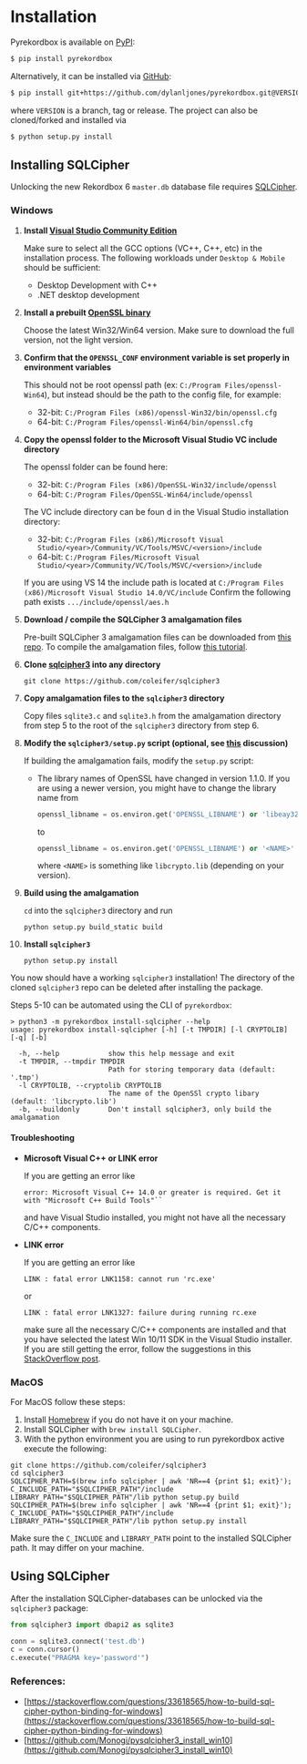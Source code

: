 # Installation

Pyrekordbox is available on [PyPI]:

```sh
$ pip install pyrekordbox
```

Alternatively, it can be installed via [GitHub]:

```sh
$ pip install git+https://github.com/dylanljones/pyrekordbox.git@VERSION
```

where `VERSION` is a branch, tag or release. The project can also be cloned/forked
and installed via

```sh
$ python setup.py install
```

## Installing SQLCipher

Unlocking the new Rekordbox 6 `master.db` database file requires [SQLCipher][sqlcipher].

### Windows

1. **Install [Visual Studio Community Edition][VS]**

   Make sure to select all the GCC options (VC++, C++, etc) in the installation process.
   The following workloads under ``Desktop & Mobile`` should be sufficient:
   - Desktop Development with C++
   - .NET desktop development


2. **Install a prebuilt [OpenSSL binary][OpenSSL]**

   Choose the latest Win32/Win64 version. Make sure to download the full version,
   not the light version.


3. **Confirm that the `OPENSSL_CONF` environment variable is set properly in environment variables**

   This should not be root openssl path (ex: `C:/Program Files/openssl-Win64`),
   but instead should be the path to the config file, for example:
   - 32-bit: ``C:/Program Files (x86)/openssl-Win32/bin/openssl.cfg``
   - 64-bit: ``C:/Program Files/openssl-Win64/bin/openssl.cfg``


4. **Copy the openssl folder to the Microsoft Visual Studio VC include directory**

   The openssl folder can be found here:
   - 32-bit: `C:/Program Files (x86)/OpenSSL-Win32/include/openssl`
   - 64-bit: `C:/Program Files/OpenSSL-Win64/include/openssl`

   The VC include directory can be foun d in the Visual Studio installation directory:
   - 32-bit: `C:/Program Files (x86)/Microsoft Visual Studio/<year>/Community/VC/Tools/MSVC/<version>/include`
   - 64-bit: `C:/Program Files/Microsoft Visual Studio/<year>/Community/VC/Tools/MSVC/<version>/include`

   If you are using VS 14 the include path is located at `C:/Program Files (x86)/Microsoft Visual Studio 14.0/VC/include`
   Confirm the following path exists `.../include/openssl/aes.h`


5. **Download / compile the SQLCipher 3 amalgamation files**

   Pre-built SQLCipher 3 amalgamation files can be downloaded from [this repo](https://github.com/geekbrother/sqlcipher-amalgamation).
   To compile the amalgamation files, follow [this tutorial](http://www.jerryrw.com/howtocompile.php).


6. **Clone [sqlcipher3] into any directory**

   ````commandline
   git clone https://github.com/coleifer/sqlcipher3
   ````


7. **Copy amalgamation files to the `sqlcipher3` directory**

   Copy files ``sqlite3.c`` and ``sqlite3.h`` from the amalgamation directory from step 5
   to the root of the ``sqlcipher3`` directory from step 6.



8. **Modify the ``sqlcipher3/setup.py`` script (optional, see [this](https://stackoverflow.com/questions/65345077/unable-to-build-sqlcipher3-on-windows) discussion)**

   If building the amalgamation fails, modify the ``setup.py`` script:

   - The library names of OpenSSL have changed in version 1.1.0. If you are using a newer version, you might have to change the library name from
     ````python
     openssl_libname = os.environ.get('OPENSSL_LIBNAME') or 'libeay32.lib'
     ````
     to
     ````python
     openssl_libname = os.environ.get('OPENSSL_LIBNAME') or '<NAME>'
     ````
     where ``<NAME>`` is something like ``libcrypto.lib`` (depending on your version).


9. **Build using the amalgamation**

    ``cd`` into the ``sqlcipher3`` directory and run
    ````commandline
    python setup.py build_static build
    ````


10. **Install ``sqlcipher3``**

    ````commandline
    python setup.py install
    ````

You now should have a working ``sqlcipher3`` installation! The directory of the
cloned ``sqlcipher3`` repo can be deleted after installing the package.

Steps 5-10 can be automated using the CLI of ``pyrekordbox``:
````commandline
> python3 -m pyrekordbox install-sqlcipher --help
usage: pyrekordbox install-sqlcipher [-h] [-t TMPDIR] [-l CRYPTOLIB] [-q] [-b]

  -h, --help            show this help message and exit
  -t TMPDIR, --tmpdir TMPDIR
                        Path for storing temporary data (default: '.tmp')
  -l CRYPTOLIB, --cryptolib CRYPTOLIB
                        The name of the OpenSSl crypto libary (default: 'libcrypto.lib')
  -b, --buildonly       Don't install sqlcipher3, only build the amalgamation
````

#### Troubleshooting

- **Microsoft Visual C++ or LINK error**

  If you are getting an error like
  ````commandline
  error: Microsoft Visual C++ 14.0 or greater is required. Get it with "Microsoft C++ Build Tools"``
  ````
  and have Visual Studio installed, you might not have all the necessary C/C++ components.

- **LINK error**

  If you are getting an error like
  ````commandline
  LINK : fatal error LNK1158: cannot run 'rc.exe'
  ````
  or
  ````commandline
  LINK : fatal error LNK1327: failure during running rc.exe
  ````
  make sure all the necessary C/C++ components are installed and that you have selected
  the latest Win 10/11 SDK in the Visual Studio installer. If you are still getting the error,
  follow the suggestions in this [StackOverflow post](https://stackoverflow.com/questions/14372706/visual-studio-cant-build-due-to-rc-exe).


### MacOS

For MacOS follow these steps:

1) Install [Homebrew](https://brew.sh) if you do not have it on your machine.
2) Install SQLCipher with `brew install SQLCipher`.
3) With the python environment you are using to run pyrekordbox active execute the following:
```shell
git clone https://github.com/coleifer/sqlcipher3
cd sqlcipher3
SQLCIPHER_PATH=$(brew info sqlcipher | awk 'NR==4 {print $1; exit}'); C_INCLUDE_PATH="$SQLCIPHER_PATH"/include LIBRARY_PATH="$SQLCIPHER_PATH"/lib python setup.py build
SQLCIPHER_PATH=$(brew info sqlcipher | awk 'NR==4 {print $1; exit}'); C_INCLUDE_PATH="$SQLCIPHER_PATH"/include LIBRARY_PATH="$SQLCIPHER_PATH"/lib python setup.py install
```
Make sure the `C_INCLUDE` and `LIBRARY_PATH` point to the installed SQLCipher path. It may differ on your machine.


## Using SQLCipher

After the installation SQLCipher-databases can be unlocked via the `sqlcipher3` package:
````python
from sqlcipher3 import dbapi2 as sqlite3

conn = sqlite3.connect('test.db')
c = conn.cursor()
c.execute("PRAGMA key='password'")
````


### References:

- [https://stackoverflow.com/questions/33618565/how-to-build-sql-cipher-python-binding-for-windows](https://stackoverflow.com/questions/33618565/how-to-build-sql-cipher-python-binding-for-windows)
- [https://github.com/Monogi/pysqlcipher3_install_win10](https://github.com/Monogi/pysqlcipher3_install_win10)



[VS]: https://visualstudio.microsoft.com/de/vs/community/
[OpenSSL]: https://slproweb.com/products/Win32OpenSSL.html
[sqlcipher3]: https://github.com/coleifer/sqlcipher3
[Pypi]: https://pypi.org/project/pyrekordbox/
[GitHub]: https://github.com/dylanljones/pyrekordbox
[sqlcipher]: https://www.zetetic.net/sqlcipher/open-source/

